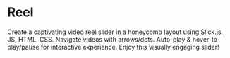 # Reel
Create a captivating video reel slider in a honeycomb layout using Slick.js, JS, HTML, CSS. Navigate videos with arrows/dots. Auto-play &amp; hover-to-play/pause for interactive experience. Enjoy this visually engaging slider!
